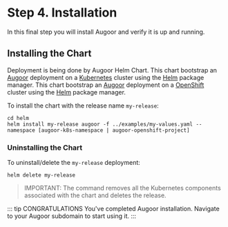 
# Step 4. Installation
In this final step you will install Augoor and verify it is up and running.

## Installing the Chart
Deployment is being done by Augoor Helm Chart.
This chart bootstrap an [Augoor](https://augoor.ai) deployment on a [Kubernetes](https://kubernetes.io) cluster using the [Helm](https://helm.sh) package manager.
This chart bootstrap an [Augoor](https://augoor.ai) deployment on a [OpenShift](https://docs.openshift.com) cluster using the [Helm](https://helm.sh) package manager.

To install the chart with the release name `my-release`:
```console
cd helm
helm install my-release augoor -f ../examples/my-values.yaml --namespace [augoor-k8s-namespace | augoor-openshift-project]
```

### Uninstalling the Chart

To uninstall/delete the `my-release` deployment:
```console
helm delete my-release
```
> IMPORTANT:
The command removes all the Kubernetes components associated with the chart and deletes the release.


::: tip CONGRATULATIONS
You've completed  Augoor installation. Navigate to your Augoor subdomain to start using it.
:::

